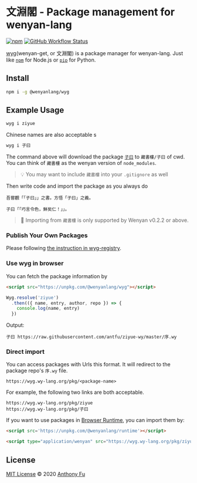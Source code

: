 # 文淵閣 - Package management for wenyan-lang

[![npm](https://img.shields.io/npm/v/@wenyanlang/wyg)](https://www.npmjs.com/package/@wenyanlang/wyg)
[![GitHub Workflow Status](https://img.shields.io/github/workflow/status/wenyan-lang/wyg/Test)](https://github.com/wenyan-lang/wyg/actions)

[wyg](https://github.com/wenyan-lang/wyg)(wenyan-get, or 文淵閣) is a package manager for wenyan-lang. Just like [`npm`](https://www.npmjs.com/) for Node.js or [`pip`](https://pip.pypa.io/en/stable/) for Python.

## Install 

```bash
npm i -g @wenyanlang/wyg
```

## Example Usage

```bash
wyg i ziyue
```

Chinese names are also acceptable
s
```bash
wyg i 子曰
```

The command above will download the package [`子曰`](https://github.com/antfu/ziyue-wy) to `藏書樓/子曰` of cwd. You can think of `藏書樓` as the wenyan version of `node_modules`. 

> 💡 You may want to include `藏書樓` into your `.gitignore` as well

Then write code and import the package as you always do

```
吾嘗觀「「子曰」」之書。方悟「子曰」之義。

子曰「「巧言令色，鮮矣仁！」」。
```

> 💬 Importing from `藏書樓` is only supported by Wenyan v0.2.2 or above.

### Publish Your Own Packages

Please following [the instruction in wyg-registry](https://github.com/wenyan-lang/wyg-registry).

### Use wyg in browser

You can fetch the package information by

```html
<script src="https://unpkg.com/@wenyanlang/wyg"></script>
```

```js
Wyg.resolve('ziyue')
  .then(({ name, entry, author, repo }) => {
    console.log(name, entry)
  })
```

Output:

```
子曰 https://raw.githubusercontent.com/antfu/ziyue-wy/master/序.wy
```

### Direct import

You can access packages with Urls this format. It will redirect to the package repo's `序.wy` file.

```
https://wyg.wy-lang.org/pkg/<package-name>
```

For example, the following two links are both acceptable.

```
https://wyg.wy-lang.org/pkg/ziyue
https://wyg.wy-lang.org/pkg/子曰
```

If you want to use packages in [Browser Runtime](https://github.com/wenyan-lang/wenyan/wiki/Browser-Runtime), you can import them by:

```html
<script src='https://unpkg.com/@wenyanlang/runtime'></script>

<script type="application/wenyan" src="https://wyg.wy-lang.org/pkg/ziyue"></script>
```

## License

[MIT License](https://github.com/wenyan-lang/wyg/blob/master/LICENSE) © 2020 [Anthony Fu](https://github.com/antfu)
